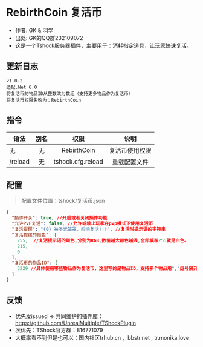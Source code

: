 # RebirthCoin 复活币

- 作者: GK & 羽学
- 出处: GK的QQ群232109072 
- 这是一个Tshock服务器插件，主要用于：消耗指定道具，让玩家快速复活。

## 更新日志

```
v1.0.2
适配.Net 6.0
将复活币的物品ID从整数改为数组（支持更多物品作为复活币）
将复活币权限名改为：RebirthCoin
```

## 指令

| 语法                             | 别名  |       权限       |                   说明                   |
| -------------------------------- | :---: | :--------------: | :--------------------------------------: |
| 无  | 无 |   RebirthCoin    |    复活币使用权限    |  
| /reload  | 无 |   tshock.cfg.reload    |    重载配置文件    |  

## 配置
> 配置文件位置：tshock/复活币.json
```json
{
  "插件开关": true, //开启或者关闭插件功能
  "允许PVP复活": false, //允许或禁止玩家在pvp模式下使用复活币
  "复活提醒": "{0} 被圣光笼罩，瞬间复活!!!", //复活时提示语的字符串
  "复活提醒的颜色": [
    255,  //复活提示语的颜色,分别为RGB,数值越大颜色越浅,全部填写255就是白色。
    215,
    0
  ],
  "复活币的物品ID": [
    3229 //具体使用哪些物品作为复活币，这里写的是物品ID，支持多个物品用","逗号隔开
  ]
}
```
## 反馈
- 优先发issued -> 共同维护的插件库：https://github.com/UnrealMultiple/TShockPlugin
- 次优先：TShock官方群：816771079
- 大概率看不到但是也可以：国内社区trhub.cn ，bbstr.net , tr.monika.love